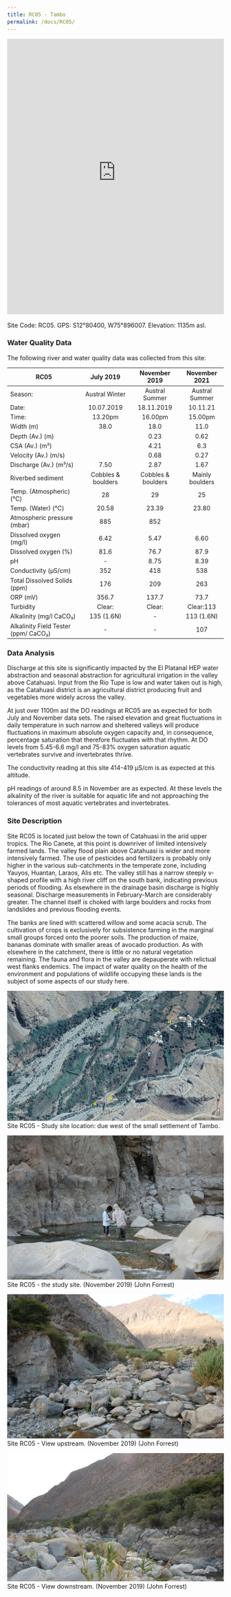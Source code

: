 ```yaml
---
title: RC05 - Tambo
permalink: /docs/RC05/
---
```


<iframe width="100%" height="640" allowfullscreen style="border-style:none;" src="https://cavep-undc-hosting.netlify.com/sites/RC05/app-files/"></iframe>


Site Code: RC05.  GPS: S12°80400, W75°896007. Elevation:
1135m asl.

### Water Quality Data

The following river and water quality data was collected from this site:

|     RC05                                    |          July 2019        |        November 2019      |      November 2021     |
|---------------------------------------------|:-------------------------:|:-------------------------:|:----------------------:|
|     Season:                                 |       Austral Winter      |       Austral Summer      |      Austral Summer    |
|     Date:                                   |         10.07.2019        |         18.11.2019        |         10.11.21       |
|     Time:                                   |           13.20pm         |           16.00pm         |         15.00pm        |
|     Width (m)                               |            38.0           |            18.0           |           11.0         |
|     Depth (Av.) (m)                         |                           |            0.23           |           0.62         |
|     CSA (Av.) (m²)                          |                           |            4.21           |           6.3          |
|     Velocity (Av.) (m/s)                    |                           |            0.68           |           0.27         |
|     Discharge (Av.) (m³/s)                  |            7.50           |            2.87           |           1.67         |
|     Riverbed sediment                       |     Cobbles & boulders    |     Cobbles & boulders    |     Mainly boulders    |
|     Temp. (Atmospheric) (°C)                |             28            |             29            |            25          |
|     Temp. (Water) (°C)                      |            20.58          |            23.39          |          23.80         |
|     Atmospheric pressure (mbar)             |             885           |             852           |                        |
|     Dissolved oxygen (mg/l)                 |            6.42           |            5.47           |           6.60         |
|     Dissolved oxygen (%)                    |            81.6           |            76.7           |           87.9         |
|     pH                                      |              -            |            8.75           |           8.39         |
|     Conductivity (µS/cm)                    |             352           |             418           |           538          |
|     Total Dissolved Solids (ppm)            |             176           |             209           |           263          |
|     ORP (mV)                                |            356.7          |            137.7          |           73.7         |
|     Turbidity                               |           Clear:          |           Clear:          |        Clear:113       |
|     Alkalinity (mg/l CaCO₃)                 |         135 (1.6N)        |              -            |        113 (1.6N)      |
|     Alkalinity Field Tester (ppm/ CaCO₃)    |              -            |              -            |           107          |

### Data Analysis
Discharge at this site is significantly impacted by the El Platanal HEP water abstraction and seasonal abstraction for agricultural irrigation in the valley above Catahuasi. Input from the Rio Tupe is low and water taken out is high, as the Catahuasi district is an agricultural district producing fruit and vegetables more widely across the valley.

At just over 1100m asl the DO readings at RC05 are as expected for both July and November data sets. The raised elevation and great fluctuations in daily temperature in such narrow and sheltered valleys will produce fluctuations in maximum absolute oxygen capacity and, in consequence, percentage saturation that therefore fluctuates with that rhythm. At DO levels from 5.45-6.6 mg/l and 75-83\% oxygen saturation aquatic vertebrates survive and invertebrates thrive. 

The conductivity reading at this site 414-419 µS/cm is as expected at this altitude. 

pH readings of around 8.5 in November are as expected. At these levels the alkalinity of the river is suitable for aquatic life and not approaching the tolerances of most aquatic vertebrates and invertebrates.

### Site Description
Site RC05 is located just below the town of Catahuasi in the arid upper tropics. The Rio Canete, at this point is downriver of limited intensively farmed lands. The valley flood plain above Catahuasi is wider and more intensively farmed. The use of pesticides and fertilizers is probably only higher in the various sub-catchments in the temperate zone, including Yauyos, Huantan, Laraos, Alis etc. The valley still has a narrow steeply v-shaped profile with a high river cliff on the south bank, indicating previous periods of flooding. As elsewhere in the drainage basin discharge is highly seasonal. Discharge measurements in February-March are considerably greater. The channel itself is choked with large boulders and rocks from landslides and previous flooding events.

The banks are lined with scattered willow and some acacia scrub. The cultivation of crops is exclusively for subsistence farming in the marginal small groups forced onto the poorer soils. The production of maize, bananas dominate with smaller areas of avocado production. As with elsewhere in the catchment, there is little or no natural vegetation remaining. The fauna and flora in the valley are depauperate with relictual west flanks endemics. The impact of water quality on the health of the environment and populations of wildlife occupying these lands is the subject of some aspects of our study here. 


![RC05 View upstream](/assets/SiteDescriptions/RC05/RC05Tambo.jpg)
Site RC05 - Study site location: due west of the small settlement of Tambo.


![Site RC05 - the study site. (John Forrest)](/assets/SiteDescriptions/RC05/RC05Studysite.JPG)
Site RC05 - the study site.  (November 2019) (John Forrest)


![RC05 View upstream](/assets/SiteDescriptions/RC05/RC05Viewupstream.JPG)
Site RC05 - View upstream.  (November 2019) (John Forrest)


![RC05 View downstream](/assets/SiteDescriptions/RC05/RC05Viewdownstream.JPG)
Site RC05 - View downstream.  (November 2019) (John Forrest)
